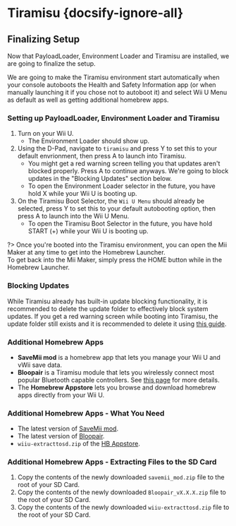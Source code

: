 # Tiramisu {docsify-ignore-all}

## Finalizing Setup

Now that PayloadLoader, Environment Loader and Tiramisu are installed, we are going to finalize the setup.

We are going to make the Tiramisu environment start automatically when your console autoboots the Health and Safety Information app (or when manually launching it if you chose not to autoboot it) and select Wii U Menu as default as well as getting additional homebrew apps.

### Setting up PayloadLoader, Environment Loader and Tiramisu

1. Turn on your Wii U.
    - The Environment Loader should show up.
1. Using the D-Pad, navigate to `tiramisu` and press Y to set this to your default envrionment, then press A to launch into Tiramisu.
    - You might get a red warning screen telling you that updates aren't blocked properly. Press A to continue anyways. We're going to block updates in the "Blocking Updates" section below.
    - To open the Environment Loader selector in the future, you have hold X while your Wii U is booting up.
1. On the Tiramisu Boot Selector, the `Wii U Menu` should already be selected, press Y to set this to your default autobooting option, then press A to launch into the Wii U Menu.
    - To open the Tiramisu Boot Selector in the future, you have hold START (+) while your Wii U is booting up.

?> Once you're booted into the Tiramisu environment, you can open the Mii Maker at any time to get into the Homebrew Launcher.
<br>To get back into the Mii Maker, simply press the HOME button while in the Homebrew Launcher.

### Blocking Updates
While Tiramisu already has built-in update blocking functionality, it is recommended to delete the update folder to effectively block system updates.
If you get a red warning screen while booting into Tiramisu, the update folder still exists and it is recommended to delete it using [this guide](../block-updates).

### Additional Homebrew Apps

- **SaveMii mod** is a homebrew app that lets you manage your Wii U and vWii save data.
- **Bloopair** is a Tiramisu module that lets you wirelessly connect most popular Bluetooth capable controllers. See [this page](https://gbatemp.net/threads/bloopair-connect-controllers-from-other-consoles-natively.594289/) for more details.
- The **Homebrew Appstore** lets you browse and download homebrew apps directly from your Wii U.

### Additional Homebrew Apps - What You Need

- The latest version of [SaveMii mod](https://wiiubru.com/appstore/zips/savemii_mod.zip).
- The latest version of [Bloopair](https://github.com/GaryOderNichts/Bloopair/releases).
- `wiiu-extracttosd.zip` of the [HB Appstore](https://github.com/fortheusers/hb-appstore/releases/).

### Additional Homebrew Apps - Extracting Files to the SD Card

1. Copy the contents of the newly downloaded `savemii_mod.zip` file to the root of your SD Card.
1. Copy the contents of the newly downloaded `Bloopair_vX.X.X.zip` file to the root of your SD Card.
1. Copy the contents of the newly downloaded `wiiu-extracttosd.zip` file to the root of your SD Card.
